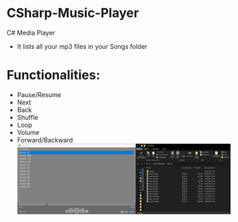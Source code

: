 # CSharp-Music-Player
C# Media Player
 * It lists all your mp3 files in your Songs folder
# Functionalities:
 * Pause/Resume
 * Next
 * Back
 * Shuffle
 * Loop
 * Volume
 * Forward/Backward
![ScreenShot](/Screenshots/1.png)